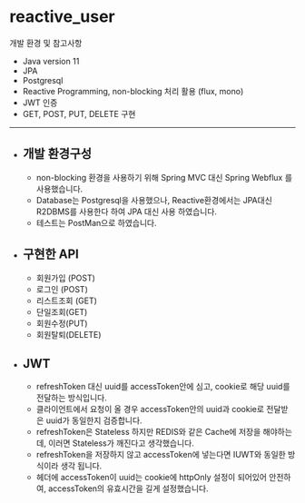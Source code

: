 # reactive_user

개발 환경 및 참고사항

- Java version 11
- JPA
- Postgresql
- Reactive Programming, non-blocking 처리 활용 (flux, mono)
- JWT 인증
- GET, POST, PUT, DELETE 구현

---

- 개발 환경구성
  - 
    - non-blocking 환경을 사용하기 위해 Spring MVC 대신 Spring Webflux 를 사용했습니다.
    - Database는 Postgresql을 사용했으나, Reactive환경에서는 JPA대신 R2DBMS를 사용한다 하여 JPA 대신 사용 하였습니다.
    - 테스트는 PostMan으로 하였습니다.
- 구현한 API
  - 
    - 회원가입 (POST)
    - 로그인 (POST)
    - 리스트조회 (GET)
    - 단일조회(GET)
    - 회원수정(PUT)
    - 회원탈퇴(DELETE)
- JWT
  -
    - refreshToken 대신 uuid를 accessToken안에 심고, cookie로 해당 uuid를 전달하는 방식입니다.
    - 클라이언트에서 요청이 올 경우 accessToken안의 uuid과 cookie로 전달받은 uuid가 동일한지 검증합니다.
    - refreshToken은 Stateless 하지만 REDIS와 같은 Cache에 저장을 해야하는데, 이러면 Stateless가 깨진다고 생각했습니다.
    - refreshToken을 저장하지 않고 accessToken에 넣는다면 IUWT와 동일한 방식이라 생각 됩니다.
    - 헤더에 accessToken이 uuid는 cookie에 httpOnly 설정이 되어있어 안전하여, accessToken의 유효시간을 길게 설정했습니다.